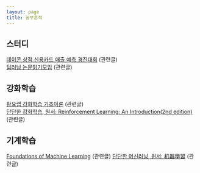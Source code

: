 ```yaml
---
layout: page
title: 공부흔적
---
```


## 스터디
[데이콘 상점 신용카드 매출 예측 경진대회](https://www.dacon.io/competitions/official/140472/overview/) (관련글)  
[딥러닝 논문읽기모임](https://www.youtube.com/channel/UCDULrK2OJsiDhFroa2Aj_LQ) (관련글)

## 강화학습
[팡요랩 강화학습 기초이론](https://www.youtube.com/watch?v=wYgyiCEkwC8&list=PLpRS2w0xWHTcTZyyX8LMmtbcMXpd3s4TU) (관련글)  
[단단한 강화학습, 원서: Reinforcement Learning: An Introduction(2nd edition)](http://www.yes24.com/Product/Goods/89605439) (관련글)

## 기계학습
[Foundations of Machine Learning](https://cs.nyu.edu/~mohri/mlbook/) (관련글)
[단단한 머신러닝, 원서: 机器學習](http://www.yes24.com/Product/Goods/88440860) (관련글)